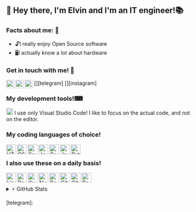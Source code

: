 
## 👋 Hey there, I'm Elvin and I'm an IT engineer!📚

### Facts about me: 🍏
 - 🔓I really enjoy Open Source software 
 - 🖥I actually know a lot about hardware 


### Get in touch with me! 🤝
[<img align="left" target="_blank" alt="Telegram" width="22px" src="https://cdn.jsdelivr.net/npm/simple-icons@3.12.0/icons/telegram.svg">][telegram]
[<img align="left" target="_blank" alt="Instagram" width="22px" src="https://cdn.jsdelivr.net/npm/simple-icons@v3/icons/instagram.svg">][instagram]
[<img align="left" target="_blank" alt="LinkedIn" width="22px" src="https://cdn.jsdelivr.net/npm/simple-icons@v3/icons/linkedin.svg">][linkedin]
<br>

### My development tools!⌨
<img alt="Visual Studio Code" width="18px" src="https://cdn.jsdelivr.net/npm/simple-icons@3.12.0/icons/visualstudiocode.svg"> I use only Visual Studio Code! I like to focus on the actual code, and not on the editor.
<br>

### My coding languages of choice!
<img align="left" alt="HTML5" width="26px" src="https://cdn.jsdelivr.net/npm/simple-icons@3.12.0/icons/html5.svg">
<img align="left" alt="CSS3" width="26px" src="https://cdn.jsdelivr.net/npm/simple-icons@3.12.0/icons/css3.svg">
<img align="left" alt="Sass" width="26px" src="https://cdn.jsdelivr.net/npm/simple-icons@3.12.0/icons/sass.svg">
<img align="left" alt="JavaScript" width="26px" src="https://cdn.jsdelivr.net/npm/simple-icons@3.12.0/icons/javascript.svg">
<img align="left" alt="C++" width="26px" src="https://cdn.jsdelivr.net/npm/simple-icons@3.12.0/icons/cplusplus.svg">
<img align="left" alt="Java" width="26px" src="https://cdn.jsdelivr.net/npm/simple-icons@3.12.0/icons/java.svg">
<img align="left" alt="Python3" width="26px" src="https://cdn.jsdelivr.net/npm/simple-icons@3.12.0/icons/python.svg">
<br>

### I also use these on a daily basis!
<img align="left" alt="Linux" width="26px" src="https://cdn.jsdelivr.net/npm/simple-icons@3.12.0/icons/linux.svg">
<img align="left" alt="Docker" width="26px" src="https://cdn.jsdelivr.net/npm/simple-icons@3.12.0/icons/docker.svg">
<img align="left" alt="Kubernetes" width="26px" src="https://cdn.jsdelivr.net/npm/simple-icons@3.12.0/icons/kubernetes.svg">
<img align="left" alt="NumPy" width="26px" src="https://cdn.jsdelivr.net/npm/simple-icons@3.12.0/icons/numpy.svg">
<img align="left" alt="Pandas" width="26px" src="https://cdn.jsdelivr.net/npm/simple-icons@3.12.0/icons/pandas.svg">
<img align="left" alt="Git" width="26px" src="https://cdn.jsdelivr.net/npm/simple-icons@3.12.0/icons/git.svg">
<img align="left" alt="GitHub" width="26px" src="https://cdn.jsdelivr.net/npm/simple-icons@3.12.0/icons/github.svg">
<img align="left" alt="Raspberry Pi" width="26px" src="https://cdn.jsdelivr.net/npm/simple-icons@3.12.0/icons/raspberrypi.svg">
<br>
<br>

<details>
  <summary>⚡ GitHub Stats</summary>

  <img alt="Elvi's GitHub Stats" src="https://read-me-stats-tmariaelvin.vercel.app/api?username=tmariaelvin&show_icons=true&hide_border=true&theme=material-palenight&count_private=true">

</details>

[linkedin]: 
[instagram]: 
[telegram]: 

